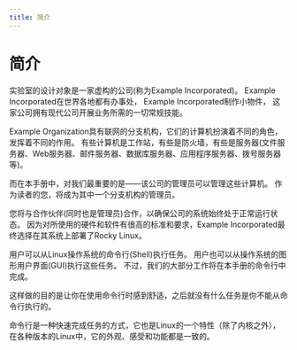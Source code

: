 ```yaml
---
title: 简介
---
```


# 简介

实验室的设计对象是一家虚构的公司(称为Example Incorporated)。 Example Incorporated在世界各地都有办事处， Example Incorporated制作小物件， 这家公司拥有现代公司开展业务所需的一切常规技能。

Example Organization具有联网的分支机构，它们的计算机扮演着不同的角色，发挥着不同的作用。 有些计算机是工作站，有些是防火墙，有些是服务器(文件服务器、Web服务器、邮件服务器、数据库服务器、应用程序服务器、拨号服务器等)。

而在本手册中，对我们最重要的是——该公司的管理员可以管理这些计算机。 作为读者的您，将成为其中一个分支机构的管理员。

您将与合作伙伴(同时也是管理员)合作，以确保公司的系统始终处于正常运行状态。 因为对所使用的硬件和软件有很高的标准和要求，Example Incorporated最终选择在其系统上部署了Rocky Linux。

用户可以从Linux操作系统的命令行(Shell)执行任务。 用户也可以从操作系统的图形用户界面(GUI)执行这些任务。 不过，我们的大部分工作将在本手册的命令行中完成。

这样做的目的是让你在使用命令行时感到舒适，之后就没有什么任务是你不能从命令行执行的。

命令行是一种快速完成任务的方式，它也是Linux的一个特性（除了内核之外），在各种版本的Linux中，它的外观、感受和功能都是一致的。
